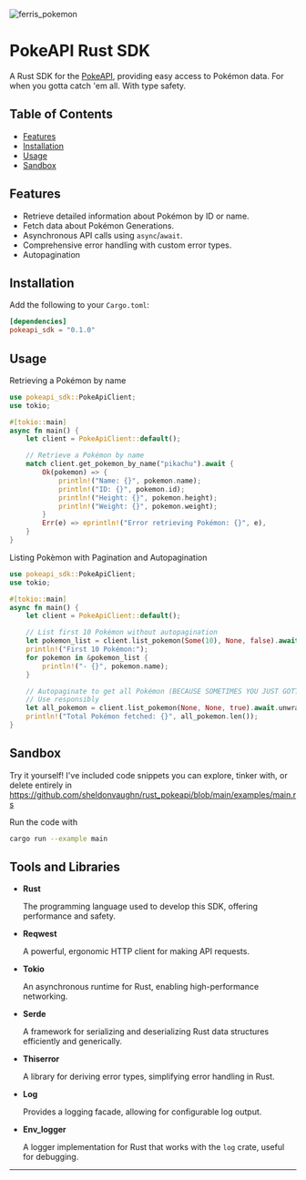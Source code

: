 ![ferris_pokemon](https://github.com/user-attachments/assets/9b99964a-2a99-4805-96df-c0b29c83f7df)
# PokeAPI Rust SDK

A Rust SDK for the [PokeAPI](https://pokeapi.co/), providing easy access to Pokémon data. For when you gotta catch 'em all. With type safety.

## Table of Contents

- [Features](#features)
- [Installation](#installation)
- [Usage](#usage)
- [Sandbox](#sandbox)


## Features

- Retrieve detailed information about Pokémon by ID or name.
- Fetch data about Pokémon Generations.
- Asynchronous API calls using `async`/`await`.
- Comprehensive error handling with custom error types.
- Autopagination

## Installation

Add the following to your `Cargo.toml`:

```toml
[dependencies]
pokeapi_sdk = "0.1.0"
```

## Usage

Retrieving a Pokémon by name

```rust
use pokeapi_sdk::PokeApiClient;
use tokio;

#[tokio::main]
async fn main() {
    let client = PokeApiClient::default();

    // Retrieve a Pokémon by name
    match client.get_pokemon_by_name("pikachu").await {
        Ok(pokemon) => {
            println!("Name: {}", pokemon.name);
            println!("ID: {}", pokemon.id);
            println!("Height: {}", pokemon.height);
            println!("Weight: {}", pokemon.weight);
        }
        Err(e) => eprintln!("Error retrieving Pokémon: {}", e),
    }
}
```

Listing Pokèmon with Pagination and Autopagination

```rust
use pokeapi_sdk::PokeApiClient;
use tokio;

#[tokio::main]
async fn main() {
    let client = PokeApiClient::default();

    // List first 10 Pokémon without autopagination
    let pokemon_list = client.list_pokemon(Some(10), None, false).await.unwrap();
    println!("First 10 Pokémon:");
    for pokemon in &pokemon_list {
        println!("- {}", pokemon.name);
    }

    // Autopaginate to get all Pokémon (BECAUSE SOMETIMES YOU JUST GOTTA CATCH 'EM ALL)
    // Use responsibly
    let all_pokemon = client.list_pokemon(None, None, true).await.unwrap();
    println!("Total Pokémon fetched: {}", all_pokemon.len());
}
```

## Sandbox

Try it yourself! I've included code snippets you can explore, tinker with, or delete entirely in https://github.com/sheldonvaughn/rust_pokeapi/blob/main/examples/main.rs

Run the code with

```bash
cargo run --example main
```

## Tools and Libraries

- **Rust**
  
  The programming language used to develop this SDK, offering performance and safety.

- **Reqwest**
  
  A powerful, ergonomic HTTP client for making API requests.

- **Tokio**
  
  An asynchronous runtime for Rust, enabling high-performance networking.

- **Serde**
  
  A framework for serializing and deserializing Rust data structures efficiently and generically.

- **Thiserror**
  
  A library for deriving error types, simplifying error handling in Rust.

- **Log**
  
  Provides a logging facade, allowing for configurable log output.

- **Env_logger**
  
  A logger implementation for Rust that works with the `log` crate, useful for debugging.

---



